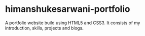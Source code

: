 # himanshukesarwani-portfolio

A portfolio website build using HTML5 and CSS3. It consists of my introduction, skills, projects and blogs.
